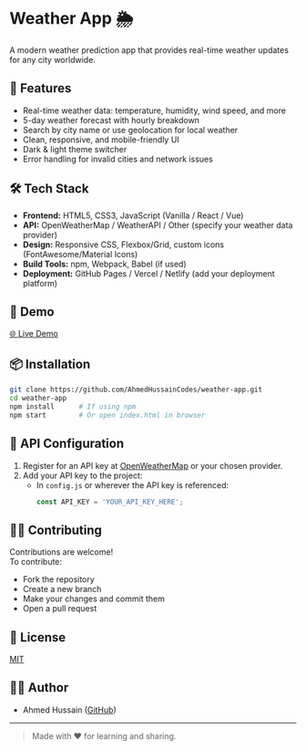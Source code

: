 # Weather App 🌦️

A modern weather prediction app that provides real-time weather updates for any city worldwide.

## 🚀 Features

- Real-time weather data: temperature, humidity, wind speed, and more
- 5-day weather forecast with hourly breakdown
- Search by city name or use geolocation for local weather
- Clean, responsive, and mobile-friendly UI
- Dark & light theme switcher
- Error handling for invalid cities and network issues

## 🛠️ Tech Stack

- **Frontend:** HTML5, CSS3, JavaScript (Vanilla / React / Vue) <!-- Update if using a framework -->
- **API:** OpenWeatherMap / WeatherAPI / Other (specify your weather data provider)
- **Design:** Responsive CSS, Flexbox/Grid, custom icons (FontAwesome/Material Icons)
- **Build Tools:** npm, Webpack, Babel (if used)
- **Deployment:** GitHub Pages / Vercel / Netlify (add your deployment platform)

## 🔗 Demo

[🌐 Live Demo](#) 

## 📦 Installation

```bash
git clone https://github.com/AhmedHussainCodes/weather-app.git
cd weather-app
npm install      # If using npm
npm start        # Or open index.html in browser
```

## 🔑 API Configuration

1. Register for an API key at [OpenWeatherMap](https://openweathermap.org/) or your chosen provider.
2. Add your API key to the project:
   - In `config.js` or wherever the API key is referenced:
     ```js
     const API_KEY = 'YOUR_API_KEY_HERE';
     ```

## 🧑‍💻 Contributing

Contributions are welcome!  
To contribute:
- Fork the repository
- Create a new branch
- Make your changes and commit them
- Open a pull request

## 📝 License

[MIT](LICENSE)

## 🙋‍♂️ Author

- Ahmed Hussain ([GitHub](https://github.com/AhmedHussainCodes))

---

> Made with ❤️ for learning and sharing.
